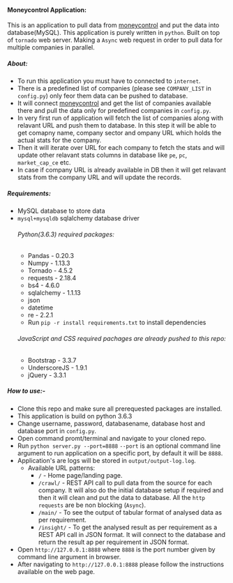 #### Moneycontrol Application:
This is an application to pull data from [moneycontrol](https://www.moneycontrol.com/india/stockpricequote/) and put the data into database(MySQL). This application is purely written in `python`. Built on top of `tornado` web server. Making a `Async` web request in order to pull data for multiple companies in parallel.
##### About:
- To run this application you must have to connected to `internet`.
- There is a predefined list of companies (please see `COMPANY_LIST` in `config.py`) only feor them data can be pushed to database.
- It will connect [moneycontrol](https://www.moneycontrol.com/india/stockpricequote/) and get the list of companies available there and pull the data only for predefined companies in `config.py`.
- In very first run of application will fetch the list of companies along with relavant URL and push them to database. In this step it will be able to get comapny name, company sector and ompany URL which holds the actual stats for the company.
- Then it will iterate over URL for each company to fetch the stats and will update other relavant stats columns in database like `pe`, `pc`, `market_cap_ce` etc.
- In case if company URL is already available in DB then it will get relavant stats from the company URL and will update the records.
 ##### Requirements:
   - MySQL database to store data
   - `mysql+mysqldb` sqlalchemy database driver
     ###### Python(3.6.3) required packages:
     - Pandas - 0.20.3
     - Numpy - 1.13.3
     - Tornado - 4.5.2
     - requests - 2.18.4
     - bs4 - 4.6.0
     - sqlalchemy - 1.1.13
     - json
     - datetime
     - re - 2.2.1
     - Run `pip -r install requirements.txt` to install dependencies
     ###### JavaScript and CSS required pachages are already pushed to this repo:
     - Bootstrap - 3.3.7
     - UnderscoreJS - 1.9.1
     - jQuery - 3.3.1
 

  ##### How to use:-
  - Clone this repo and make sure all prerequested packages are installed.
  - This application is build on python 3.6.3
  - Change username, password, databasename, database host and database port in `config.py`.
  - Open command promt/terminal and navigate to your cloned repo.
  - Run `python server.py --port=8888` `--port` is an optional command line argument to run application on a specific port, by default it will be `8888`.
  - Application's are logs will be stored in `output/output-log.log`.
    - Available URL patterns:
      - `/` - Home page/landing page.
      - `/crawl/` - REST API call to pull data from the source for each company. It will also do the initial database setup if required and then it will clean and put the data to database. All the `http requests` are be non blocking (`Async`).  
      - `/main/` - To see the output of tabular format of analysed data as per requirement.
      - `/insight/` - To get the analysed result as per requirement as a REST API call in JSON format. It will connect to the database and return the result ap per requirement in JSON format.
  - Open `http://127.0.0.1:8888` where `8888` is the port number given by command line argument in browser.
  - After navigating to `http://127.0.0.1:8888` please follow the instructions available on the web page.
